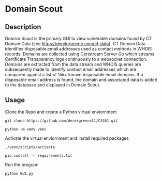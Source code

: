 # Domain Scout 

## Description

Domain Scout is the primary GUI to view vulnerable domains found by CT Domain Data (see https://derekrgreene.com/ct-data).
CT Domain Data identifies disposable email addresses used as contact methods in WHOIS records. Domains are collected using Certstream Server Go which streams Certificate Transparency logs continuously to a websocket connection. Domains are extracted from the data stream and WHOIS queries are subsequently made to identify contact email addresses which are compared against a list of 15k+ known disposable email domains. If a disposable email address is found, the domain and associated data is added to the database and displayed in Domain Scout.

## Usage

Clone the Repo and create a Python virtual enviornment

`git clone https://github.com/derekgreene11/CS361.git`

`python -m venv venv`

Activate the virtual enviornment and install required packages

`./venv/scripts/activate`

`pip install -r requirements.txt`

Run the program

`python GUI.py`
